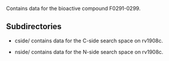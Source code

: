 Contains data for the bioactive compound F0291-0299.

## Subdirectories

- cside/ contains data for the C-side search space on rv1908c.

- nside/ contains data for the N-side search space on rv1908c.

